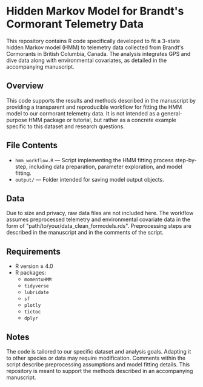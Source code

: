 # Hidden Markov Model for Brandt's Cormorant Telemetry Data

This repository contains R code specifically developed to fit a 3-state hidden Markov model (HMM) to telemetry data collected from Brandt's Cormorants in British Columbia, Canada. The analysis integrates GPS and dive data along with environmental covariates, as detailed in the accompanying manuscript. 

## Overview

This code supports the results and methods described in the manuscript by providing a transparent and reproducible workflow for fitting the HMM model to our cormorant telemetry data. It is not intended as a general-purpose HMM package or tutorial, but rather as a concrete example specific to this dataset and research questions.

## File Contents
- `hmm_workflow.R` — Script implementing the HMM fitting process step-by-step, including data preparation, parameter exploration, and model fitting.
- `output/` — Folder intended for saving model output objects.

## Data
Due to size and privacy, raw data files are not included here. The workflow assumes preprocessed telemetry and environmental covariate data in the form of "path/to/your/data_clean_formodels.rds". Preprocessing steps are described in the manuscript and in the comments of the script.

## Requirements

- R version ≥ 4.0
- R packages:
  - `momentuHMM`
  - `tidyverse`
  - `lubridate`
  - `sf`
  - `plotly`
  - `tictoc`
  - `dplyr`

## Notes

The code is tailored to our specific dataset and analysis goals. Adapting it to other species or data may require modification.
Comments within the script describe preprocessing assumptions and model fitting details.
This repository is meant to support the methods described in an accompanying manuscript.

